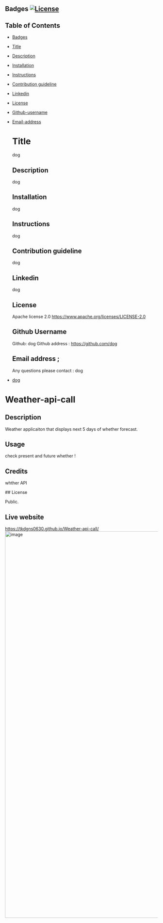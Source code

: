## Badges <a name ="Badges"/>[![License](https://img.shields.io/badge/License-Apache_2.0-blue.svg)](https://opensource.org/licenses/Apache-2.0)
  
## Table of Contents

- [Badges](#badges)
- [Title](#title)
- [Description](#description)
- [Installation](#installation)
- [Instructions](#instructions)
- [Contribution guideline](#contribution)
- [Linkedin](#linkedin)
- [License](#license)
- [Github-username](#githubusername)
- [Email-address](#emailaddress)


   # Title <a name="title"/>
   dog 

   ## Description <a name="description"/>
   dog
   
   ## Installation <a name="installation"/>
   dog

   ## Instructions <a name="instructions"/>
   dog

   ## Contribution guideline <a name ="contribution"/>
   dog

   ## Linkedin <a name ="linkedin"/>
   dog

   ## License <a name ="license"/>
   Apache license 2.0
   https://www.apache.org/licenses/LICENSE-2.0

   ## Github Username <a name ="githubusername"/>
   Github: dog 
   Github address : https://github.com/dog

   ## Email address <a name ="emailaddress"/>;
   Any questions please contact : dog
    










- [dog](#license)

# Weather-api-call

## Description

Weather applicaiton that displays next 5 days of whether forecast.

## Usage

check present and future whether !

## Credits

whther API

<a name="license"/>
## License

Public.

## Live website
https://tkdgns0630.github.io/Weather-api-call/
<img width="1274" alt="image" src="https://github.com/tkdgns0630/Weather-api-call/assets/129707996/cf36be33-f9a3-497c-8500-0c9ed6208cb0">
